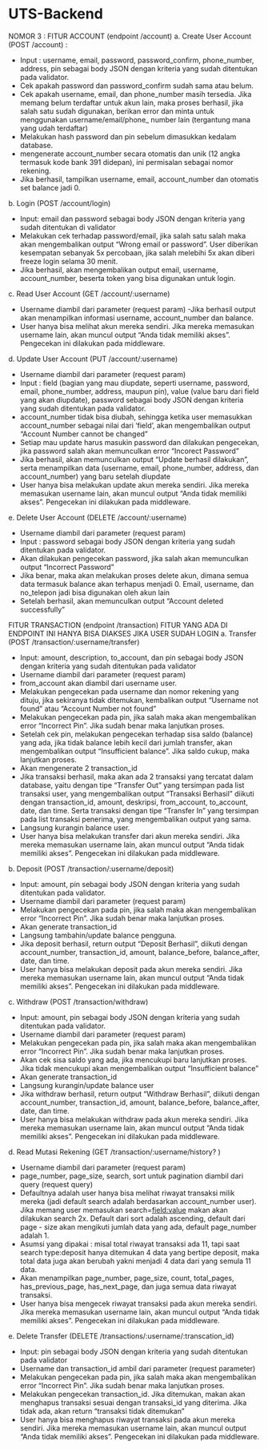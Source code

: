 ﻿# UTS-Backend


NOMOR 3 : 
FITUR ACCOUNT (endpoint /account)
a. Create User Account (POST /account) : 
- Input : username, email, password, password_confirm, phone_number, address, pin sebagai body JSON dengan kriteria yang sudah ditentukan pada validator.
- Cek apakah password dan password_confirm sudah sama atau belum.
- Cek apakah username, email, dan phone_number masih tersedia. Jika memang belum terdaftar untuk akun lain, maka proses berhasil, jika salah satu sudah digunakan, berikan error dan minta untuk menggunakan username/email/phone_ number lain (tergantung mana yang udah terdaftar)
- Melakukan hash password dan pin sebelum dimasukkan kedalam database.
- mengenerate account_number secara otomatis dan unik (12 angka termasuk kode bank 391 didepan), ini permisalan sebagai nomor rekening.
- Jika berhasil, tampilkan username, email, account_number dan otomatis set balance jadi 0.

b. Login (POST /account/login)
- Input: email dan password sebagai body JSON dengan kriteria yang sudah ditentukan di validator
- Melakukan cek terhadap password/email, jika salah satu salah maka akan mengembalikan output “Wrong email or password”. User diberikan kesempatan sebanyak 5x percobaan, jika salah melebihi 5x akan diberi freeze login selama 30 menit.
- Jika berhasil, akan mengembalikan output email, username, account_number, beserta token yang bisa digunakan untuk login.

c. Read User Account (GET /account/:username)
- Username diambil dari parameter (request param)
-Jika berhasil output akan menampilkan informasi username, account_number dan balance.
- User hanya bisa melihat akun mereka sendiri. Jika mereka memasukan username lain, akan muncul output “Anda tidak memiliki akses”. Pengecekan ini dilakukan pada middleware.


d. Update User Account (PUT /account/:username)
- Username diambil dari parameter (request param)
- Input : field (bagian yang mau diupdate, seperti username, password, email, phone_number, address, maupun pin), value (value baru dari field yang akan diupdate), password sebagai body JSON dengan kriteria yang sudah ditentukan pada validator.
- account_number tidak bisa diubah, sehingga ketika user memasukkan account_number sebagai nilai dari ‘field’, akan mengembalikan output “Account Number cannot be changed”
- Setiap mau update harus masukin password dan dilakukan pengecekan, jika password salah akan memunculkan error “Incorect Password”
- Jika berhasil, akan memunculkan output “Update berhasil dilakukan”, serta menampilkan data (username, email, phone_number, address, dan account_number) yang baru setelah diupdate
- User hanya bisa melakukan update akun mereka sendiri. Jika mereka memasukan username lain, akan muncul output “Anda tidak memiliki akses”. Pengecekan ini dilakukan pada middleware.

e. Delete User Account (DELETE /account/:username)
- Username diambil dari parameter (request param)
- Input : password sebagai body JSON dengan kriteria yang sudah ditentukan pada validator.
- Akan dilakukan pengecekan password, jika salah akan memunculkan output “Incorrect Password”
- Jika benar, maka akan melakukan proses delete akun, dimana semua data termasuk balance akan terhapus menjadi 0. Email, username, dan no_telepon jadi bisa digunakan oleh akun lain
- Setelah berhasil, akan memunculkan output “Account deleted successfully”



FITUR TRANSACTION (endpoint /transaction)
FITUR YANG ADA DI ENDPOINT INI HANYA BISA DIAKSES JIKA USER SUDAH LOGIN
a. Transfer (POST /transaction/:username/transfer)
- Input: amount, description, to_account, dan pin sebagai body JSON dengan kriteria yang sudah ditentukan pada validator
- Username diambil dari parameter (request param)
- from_account akan diambil dari username user.
- Melakukan pengecekan pada username dan nomor rekening yang dituju, jika sekiranya tidak ditemukan, kembalikan output “Username not found” atau “Account Number not found”
- Melakukan pengecekan pada pin, jika salah maka akan mengembalikan error “Incorrect Pin”. Jika sudah benar maka lanjutkan proses. 
- Setelah cek pin, melakukan pengecekan terhadap sisa saldo (balance) yang ada, jika tidak balance lebih kecil dari jumlah transfer, akan mengembalikan output “Insufficient balance”. Jika saldo cukup, maka lanjutkan proses.
- Akan mengenerate 2 transaction_id
- Jika transaksi berhasil, maka akan ada 2 transaksi yang tercatat dalam database, yaitu dengan tipe “Transfer Out” yang tersimpan pada list transaksi user, yang mengembalikan output “Transaksi Berhasil” diikuti dengan transaction_id, amount, deskripsi, from_account, to_account, date, dan time. Serta transaksi dengan tipe “Transfer In” yang tersimpan pada list transaksi penerima, yang mengembalikan output yang sama.
- Langsung kurangin balance user.
- User hanya bisa melakukan transfer dari akun mereka sendiri. Jika mereka memasukan username lain, akan muncul output “Anda tidak memiliki akses”. Pengecekan ini dilakukan pada middleware.

b. Deposit (POST /transaction/:username/deposit)
- Input: amount, pin sebagai body JSON dengan kriteria yang sudah ditentukan pada validator.
- Username diambil dari parameter (request param)
- Melakukan pengecekan pada pin, jika salah maka akan mengembalikan error “Incorrect Pin”. Jika sudah benar maka lanjutkan proses. 
- Akan generate transaction_id
- Langsung tambahin/update balance pengguna.
- Jika deposit berhasil, return output “Deposit Berhasil”, diikuti dengan account_number, transaction_id, amount, balance_before, balance_after, date, dan time. 
- User hanya bisa melakukan deposit pada akun mereka sendiri. Jika mereka memasukan username lain, akan muncul output “Anda tidak memiliki akses”. Pengecekan ini dilakukan pada middleware.



c. Withdraw (POST /transaction/withdraw)
- Input: amount, pin sebagai body JSON dengan kriteria yang sudah ditentukan pada validator.
- Username diambil dari parameter (request param)
- Melakukan pengecekan pada pin, jika salah maka akan mengembalikan error “Incorrect Pin”. Jika sudah benar maka lanjutkan proses. 
- Akan cek sisa saldo yang ada, jika mencukupi baru lanjutkan proses. Jika tidak mencukupi akan mengembalikan output “Insufficient balance”
- Akan generate transaction_id
- Langsung kurangin/update balance user
- Jika withdraw berhasil, return output “Withdraw Berhasil”, diikuti dengan account_number, transaction_id, amount, balance_before, balance_after, date, dan time. 
- User hanya bisa melakukan withdraw pada akun mereka sendiri. Jika mereka memasukan username lain, akan muncul output “Anda tidak memiliki akses”. Pengecekan ini dilakukan pada middleware.



d. Read Mutasi Rekening (GET /transaction/:username/history? )
- Username diambil dari parameter (request param)
- page_number, page_size, search, sort untuk pagination diambil dari query (request query)
- Defaultnya adalah user hanya bisa melihat riwayat transaksi milik mereka (jadi default search adalah berdasarkan account_number user). Jika memang user memasukan search=<field:value> makan akan dilakukan search 2x. Default dari sort adalah ascending, default dari page - size akan mengikuti jumlah data yang ada, default page_number adalah 1.
- Asumsi yang dipakai : misal total riwayat transaksi ada 11, tapi saat search type:deposit hanya ditemukan 4 data yang bertipe deposit, maka total data juga akan berubah yakni menjadi 4 data dari yang semula 11 data.
- Akan menampilkan page_number, page_size, count, total_pages, has_previous_page, has_next_page, dan juga semua data riwayat transaksi.
- User hanya bisa mengecek riwayat transaksi pada akun mereka sendiri. Jika mereka memasukan username lain, akan muncul output “Anda tidak memiliki akses”. Pengecekan ini dilakukan pada middleware.

e. Delete Transfer (DELETE /transactions/:username/:transcation_id)
- Input: pin sebagai body JSON dengan kriteria yang sudah ditentukan pada validator
- Username dan transaction_id ambil dari parameter (request parameter)
- Melakukan pengecekan pada pin, jika salah maka akan mengembalikan error “Incorrect Pin”. Jika sudah benar maka lanjutkan proses. 
- Melakukan pengecekan transaction_id. Jika ditemukan, makan  akan menghapus transaksi sesuai dengan transaksi_id yang diterima. Jika tidak ada, akan return “transaksi tidak ditemukan”
- User hanya bisa menghapus riwayat transaksi pada akun mereka sendiri. Jika mereka memasukan username lain, akan muncul output “Anda tidak memiliki akses”. Pengecekan ini dilakukan pada middleware.
